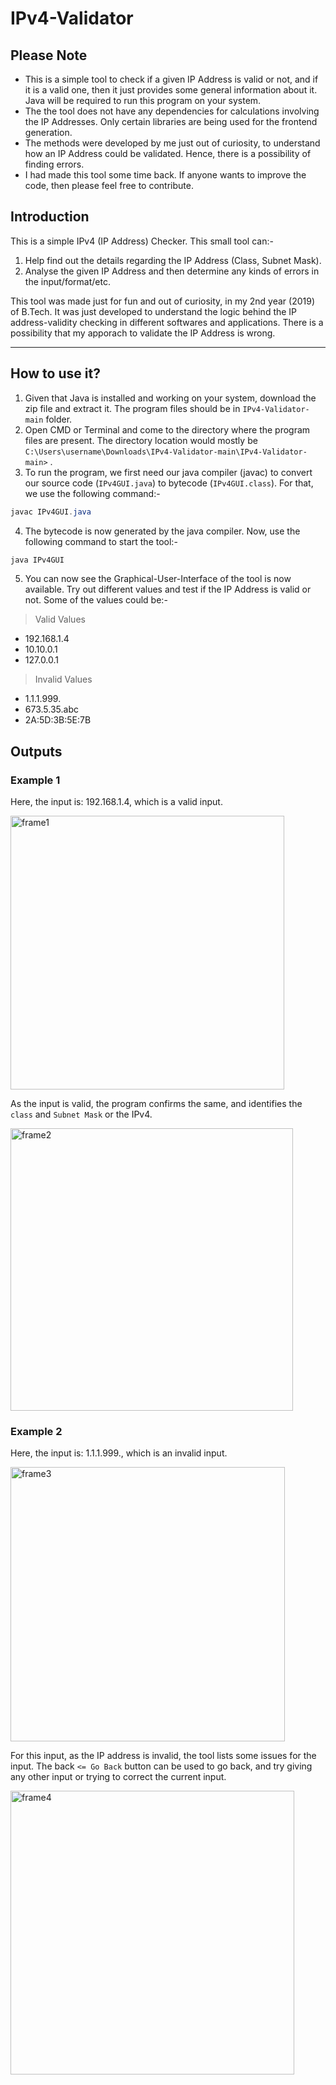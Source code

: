 # IPv4-Validator

## **Please Note**
- This is a simple tool to check if a given IP Address is valid or not, and if it is a valid one, then it just provides some general information about it. Java will be required to run this program on your system.
- The the tool does not have any dependencies for calculations involving the IP Addresses. Only certain libraries are being used for the frontend generation.
- The methods were developed by me just out of curiosity, to understand how an IP Address could be validated. Hence, there is a possibility of finding errors.
- I had made this tool some time back. If anyone wants to improve the code, then please feel free to contribute.

## **Introduction**
This is a simple IPv4 (IP Address) Checker. This small tool can:- 
 1) Help find out the details regarding the IP Address (Class, Subnet Mask). 
 2) Analyse the given IP Address and then determine any kinds of errors in the input/format/etc.

This tool was made just for fun and out of curiosity, in my 2nd year (2019) of B.Tech. It was just developed to understand the logic behind the IP address-validity checking in different softwares and applications. There is a possibility that my apporach to validate the IP Address is wrong.

------------------------------

## **How to use it?**
1. Given that Java is installed and working on your system, download the zip file and extract it. The program files should be in `IPv4-Validator-main` folder.
2. Open CMD or Terminal and come to the directory where the program files are present. The directory location would mostly be `C:\Users\username\Downloads\IPv4-Validator-main\IPv4-Validator-main>` .
3. To run the program, we first need our java compiler (javac) to convert our source code (`IPv4GUI.java`) to bytecode (`IPv4GUI.class`). For that, we use the following command:-
```java
javac IPv4GUI.java
```
4. The bytecode is now generated by the java compiler. Now, use the following command to start the tool:-
```java
java IPv4GUI
```
5. You can now see the Graphical-User-Interface of the tool is now available. Try out different values and test if the IP Address is valid or not. Some of the values could be:-
> Valid Values 
 - 192.168.1.4 
 - 10.10.0.1
 - 127.0.0.1

> Invalid Values
 - 1.1.1.999.
 - 673.5.35.abc
 - 2A:5D:3B:5E:7B

## **Outputs**
### **Example 1**
Here, the input is: 192.168.1.4, which is a valid input.

<img width="438" alt="frame1" src="https://user-images.githubusercontent.com/61109976/160288935-ab9660f2-98df-4db2-8676-d68df6f19db5.png">

As the input is valid, the program confirms the same, and identifies the `class` and `Subnet Mask` or the IPv4.

<img width="452" alt="frame2" src="https://user-images.githubusercontent.com/61109976/160288941-1443ac1c-526c-4503-89d0-ebb7a4cd5a40.png">

### **Example 2**
Here, the input is: 1.1.1.999., which is an invalid input.

<img width="439" alt="frame3" src="https://user-images.githubusercontent.com/61109976/160288951-5f413072-328f-473b-b983-0eb37659b42d.png">

For this input, as the IP address is invalid, the tool lists some issues for the input. The back `<= Go Back` button can be used to go back, and try giving any other input or trying to correct the current input.

<img width="454" alt="frame4" src="https://user-images.githubusercontent.com/61109976/160288953-36c71bab-df55-479f-8529-da7a96536f52.png">

